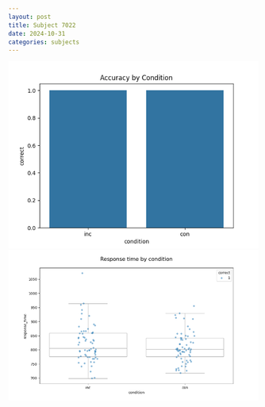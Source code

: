 ```yaml
---
layout: post
title: Subject 7022
date: 2024-10-31
categories: subjects
---
```


![](data/7022/run-2/7022_NF_acc.png)
![](data/7022/run-2/7022_NF_rt.png)
